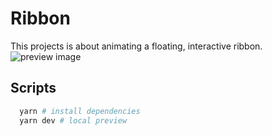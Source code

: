 # Ribbon

This projects is about animating a floating, interactive ribbon.
![preview image](https://i.imgur.com/dQNx5UG.png)

## Scripts

```bash
  yarn # install dependencies
  yarn dev # local preview
```
